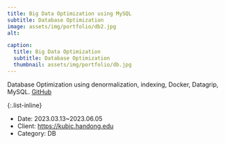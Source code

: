 ```yaml
---
title: Big Data Optimization using MySQL
subtitle: Database Optimization
image: assets/img/portfolio/db2.jpg
alt: 

caption:
  title: Big Data Optimization
  subtitle: Database Optimization
  thumbnail: assets/img/portfolio/db.jpg
---
```

Database Optimization using denormalization, indexing, Docker, Datagrip, MySQL.
[GitHub](https://github.com/herrhanch33/DBProject1)

{:.list-inline}
- Date: 2023.03.13~2023.06.05
- Client: https://kubic.handong.edu
- Category: DB

